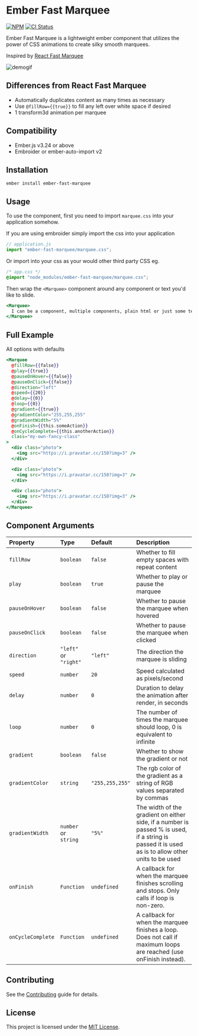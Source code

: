 Ember Fast Marquee
==============================================================================
[![NPM](https://badgen.net/npm/v/ember-fast-marquee)](https://www.npmjs.com/package/ember-fast-marquee)
[![CI Status](https://github.com/evoactivity/ember-fast-marquee/actions/workflows/ci.yml/badge.svg)](https://github.com/evoactivity/ember-fast-marquee/actions)

Ember Fast Marquee is a lightweight ember component that utilizes the power of CSS animations to create silky smooth marquees.

Inspired by [React Fast Marquee][2]

![demogif][1]

Differences from React Fast Marquee
------------------------------------------------------------------------------
- Automatically duplicates content as many times as necessary
- Use `@fillRow={{true}}` to fill any left over white space if desired
- 1 transform3d animation per marquee

[1]: https://i.imgur.com/f0xMyW6.gif "demo gif"
[2]: https://github.com/justin-chu/react-fast-marquee/

Compatibility
------------------------------------------------------------------------------

* Ember.js v3.24 or above
* Embroider or ember-auto-import v2


Installation
------------------------------------------------------------------------------

```
ember install ember-fast-marquee
```


Usage
------------------------------------------------------------------------------

To use the component, first you need to import `marquee.css` into your application somehow.

If you are using embroider simply import the css into your application
```ts
// application.js
import "ember-fast-marquee/marquee.css";
```

Or import into your css as your would other third party CSS eg.
```css
/* app.css */
@import "node_modules/ember-fast-marquee/marquee.css";
```

Then wrap the `<Marquee>` component around any component or text you'd like to slide.


```hbs
<Marquee>
  I can be a component, multiple components, plain html or just some text.
</Marquee>
```
Full Example
------------------------------------------------------------------------------
All options with defaults
```hbs
<Marquee
  @fillRow={{false}}
  @play={{true}}
  @pauseOnHover={{false}}
  @pauseOnClick={{false}}
  @direction="left"
  @speed={{20}}
  @delay={{0}}
  @loop={{0}}
  @gradient={{true}}
  @gradientColor="255,255,255"
  @gradientWidth="5%"
  @onFinish={{this.someAction}}
  @onCycleComplete={{this.anotherAction}}
  class="my-own-fancy-class"
>
  <div class="photo">
    <img src="https://i.pravatar.cc/150?img=3" />
  </div>

  <div class="photo">
    <img src="https://i.pravatar.cc/150?img=3" />
  </div>

  <div class="photo">
    <img src="https://i.pravatar.cc/150?img=3" />
  </div>
</Marquee>
```

Component Arguments
------------------------------------------------------------------------------

| Property        | Type                        | Default           | Description                                              |
| :-------------- | :-------------------------- | :---------------- | :------------------------------------------------------- |
|`fillRow` | `boolean` | `false` | Whether to fill empty spaces with repeat content
| `play`          | `boolean`                   | `true`            | Whether to play or pause the marquee                     |
| `pauseOnHover`  | `boolean`                   | `false`           | Whether to pause the marquee when hovered                |
| `pauseOnClick`  | `boolean`                   | `false`           | Whether to pause the marquee when clicked                |
| `direction`     | `"left"` or `"right"`       | `"left"`          | The direction the marquee is sliding                     |
| `speed`         | `number`                    | `20`              | Speed calculated as pixels/second                        |
| `delay`         | `number`                    | `0`               | Duration to delay the animation after render, in seconds |
| `loop`          | `number`                    | `0`               | The number of times the marquee should loop, 0 is equivalent to infinite         |
| `gradient`      | `boolean`                   | `false`            | Whether to show the gradient or not                      |
| `gradientColor` | `string` | `"255,255,255"` | The rgb color of the gradient as a string of RGB values separated by commas    |
| `gradientWidth` | `number` or `string`        | `"5%"`             | The width of the gradient on either side, if a number is passed % is used, if a string is passed it is used as is to allow other units to be used                 |
| `onFinish` | `Function` | `undefined` | A callback for when the marquee finishes scrolling and stops. Only calls if loop is non-zero.    |
| `onCycleComplete` | `Function`        | `undefined`             | A callback for when the marquee finishes a loop. Does not call if maximum loops are reached (use onFinish instead).                 |

Contributing
------------------------------------------------------------------------------

See the [Contributing](CONTRIBUTING.md) guide for details.


License
------------------------------------------------------------------------------

This project is licensed under the [MIT License](LICENSE.md).
